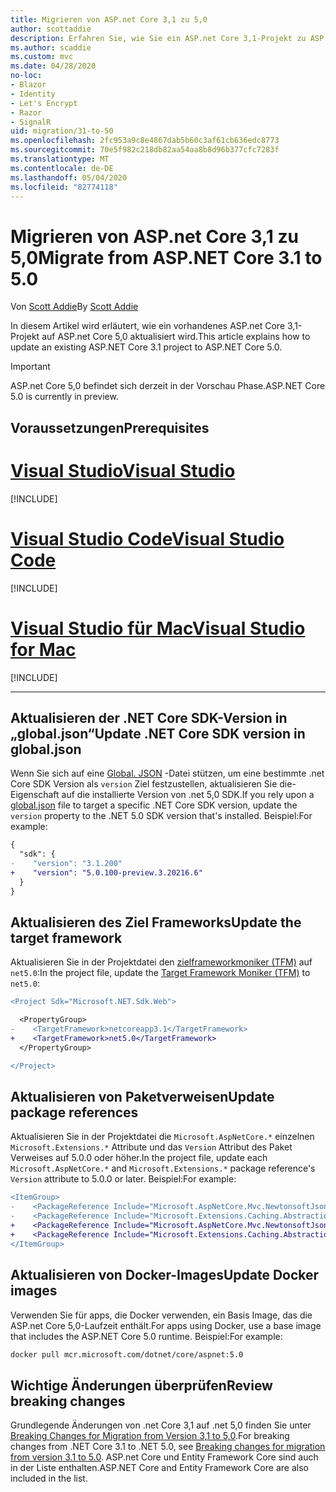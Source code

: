 ```yaml
---
title: Migrieren von ASP.net Core 3,1 zu 5,0
author: scottaddie
description: Erfahren Sie, wie Sie ein ASP.net Core 3,1-Projekt zu ASP.net Core 5,0 migrieren.
ms.author: scaddie
ms.custom: mvc
ms.date: 04/28/2020
no-loc:
- Blazor
- Identity
- Let's Encrypt
- Razor
- SignalR
uid: migration/31-to-50
ms.openlocfilehash: 2fc953a9c8e4867dab5b60c3af61cb636edc8773
ms.sourcegitcommit: 70e5f982c218db82aa54aa8b8d96b377cfc7283f
ms.translationtype: MT
ms.contentlocale: de-DE
ms.lasthandoff: 05/04/2020
ms.locfileid: "82774118"
---
```

# <a name="migrate-from-aspnet-core-31-to-50"></a><span data-ttu-id="0caf4-103">Migrieren von ASP.net Core 3,1 zu 5,0</span><span class="sxs-lookup"><span data-stu-id="0caf4-103">Migrate from ASP.NET Core 3.1 to 5.0</span></span>

<span data-ttu-id="0caf4-104">Von [Scott Addie](https://github.com/scottaddie)</span><span class="sxs-lookup"><span data-stu-id="0caf4-104">By [Scott Addie](https://github.com/scottaddie)</span></span>

<span data-ttu-id="0caf4-105">In diesem Artikel wird erläutert, wie ein vorhandenes ASP.net Core 3,1-Projekt auf ASP.net Core 5,0 aktualisiert wird.</span><span class="sxs-lookup"><span data-stu-id="0caf4-105">This article explains how to update an existing ASP.NET Core 3.1 project to ASP.NET Core 5.0.</span></span>

> [!IMPORTANT]
> <span data-ttu-id="0caf4-106">ASP.net Core 5,0 befindet sich derzeit in der Vorschau Phase.</span><span class="sxs-lookup"><span data-stu-id="0caf4-106">ASP.NET Core 5.0 is currently in preview.</span></span>

## <a name="prerequisites"></a><span data-ttu-id="0caf4-107">Voraussetzungen</span><span class="sxs-lookup"><span data-stu-id="0caf4-107">Prerequisites</span></span>

# <a name="visual-studio"></a>[<span data-ttu-id="0caf4-108">Visual Studio</span><span class="sxs-lookup"><span data-stu-id="0caf4-108">Visual Studio</span></span>](#tab/visual-studio)

[!INCLUDE[](~/includes/net-core-prereqs-vs-5.0.md)]

# <a name="visual-studio-code"></a>[<span data-ttu-id="0caf4-109">Visual Studio Code</span><span class="sxs-lookup"><span data-stu-id="0caf4-109">Visual Studio Code</span></span>](#tab/visual-studio-code)

[!INCLUDE[](~/includes/net-core-prereqs-vsc-5.0.md)]

# <a name="visual-studio-for-mac"></a>[<span data-ttu-id="0caf4-110">Visual Studio für Mac</span><span class="sxs-lookup"><span data-stu-id="0caf4-110">Visual Studio for Mac</span></span>](#tab/visual-studio-mac)

[!INCLUDE[](~/includes/net-core-prereqs-mac-5.0.md)]

---

## <a name="update-net-core-sdk-version-in-globaljson"></a><span data-ttu-id="0caf4-111">Aktualisieren der .NET Core SDK-Version in „global.json“</span><span class="sxs-lookup"><span data-stu-id="0caf4-111">Update .NET Core SDK version in global.json</span></span>

<span data-ttu-id="0caf4-112">Wenn Sie sich auf eine [Global. JSON](/dotnet/core/tools/global-json) -Datei stützen, um eine bestimmte .net Core SDK Version als `version` Ziel festzustellen, aktualisieren Sie die-Eigenschaft auf die installierte Version von .net 5,0 SDK.</span><span class="sxs-lookup"><span data-stu-id="0caf4-112">If you rely upon a [global.json](/dotnet/core/tools/global-json) file to target a specific .NET Core SDK version, update the `version` property to the .NET 5.0 SDK version that's installed.</span></span> <span data-ttu-id="0caf4-113">Beispiel:</span><span class="sxs-lookup"><span data-stu-id="0caf4-113">For example:</span></span>

```diff
{
  "sdk": {
-    "version": "3.1.200"
+    "version": "5.0.100-preview.3.20216.6"
  }
}
```

## <a name="update-the-target-framework"></a><span data-ttu-id="0caf4-114">Aktualisieren des Ziel Frameworks</span><span class="sxs-lookup"><span data-stu-id="0caf4-114">Update the target framework</span></span>

<span data-ttu-id="0caf4-115">Aktualisieren Sie in der Projektdatei den [zielframeworkmoniker (TFM)](/dotnet/standard/frameworks) auf `net5.0`:</span><span class="sxs-lookup"><span data-stu-id="0caf4-115">In the project file, update the [Target Framework Moniker (TFM)](/dotnet/standard/frameworks) to `net5.0`:</span></span>

```diff
<Project Sdk="Microsoft.NET.Sdk.Web">

  <PropertyGroup>
-    <TargetFramework>netcoreapp3.1</TargetFramework>
+    <TargetFramework>net5.0</TargetFramework>
  </PropertyGroup>

</Project>
```

## <a name="update-package-references"></a><span data-ttu-id="0caf4-116">Aktualisieren von Paketverweisen</span><span class="sxs-lookup"><span data-stu-id="0caf4-116">Update package references</span></span>

<span data-ttu-id="0caf4-117">Aktualisieren Sie in der Projektdatei die `Microsoft.AspNetCore.*` einzelnen `Microsoft.Extensions.*` Attribute und das `Version` Attribut des Paket Verweises auf 5.0.0 oder höher.</span><span class="sxs-lookup"><span data-stu-id="0caf4-117">In the project file, update each `Microsoft.AspNetCore.*` and `Microsoft.Extensions.*` package reference's `Version` attribute to 5.0.0 or later.</span></span> <span data-ttu-id="0caf4-118">Beispiel:</span><span class="sxs-lookup"><span data-stu-id="0caf4-118">For example:</span></span>

```diff
<ItemGroup>
-    <PackageReference Include="Microsoft.AspNetCore.Mvc.NewtonsoftJson" Version="3.1.2" />
-    <PackageReference Include="Microsoft.Extensions.Caching.Abstractions" Version="3.1.2" />
+    <PackageReference Include="Microsoft.AspNetCore.Mvc.NewtonsoftJson" Version="5.0.0-preview.3.20215.14" />
+    <PackageReference Include="Microsoft.Extensions.Caching.Abstractions" Version="5.0.0-preview.3.20215.2" />
</ItemGroup>
```

## <a name="update-docker-images"></a><span data-ttu-id="0caf4-119">Aktualisieren von Docker-Images</span><span class="sxs-lookup"><span data-stu-id="0caf4-119">Update Docker images</span></span>

<span data-ttu-id="0caf4-120">Verwenden Sie für apps, die Docker verwenden, ein Basis Image, das die ASP.net Core 5,0-Laufzeit enthält.</span><span class="sxs-lookup"><span data-stu-id="0caf4-120">For apps using Docker, use a base image that includes the ASP.NET Core 5.0 runtime.</span></span> <span data-ttu-id="0caf4-121">Beispiel:</span><span class="sxs-lookup"><span data-stu-id="0caf4-121">For example:</span></span>

```bash
docker pull mcr.microsoft.com/dotnet/core/aspnet:5.0
```

## <a name="review-breaking-changes"></a><span data-ttu-id="0caf4-122">Wichtige Änderungen überprüfen</span><span class="sxs-lookup"><span data-stu-id="0caf4-122">Review breaking changes</span></span>

<span data-ttu-id="0caf4-123">Grundlegende Änderungen von .net Core 3,1 auf .net 5,0 finden Sie unter [Breaking Changes for Migration from Version 3,1 to 5,0](/dotnet/core/compatibility/3.1-5.0).</span><span class="sxs-lookup"><span data-stu-id="0caf4-123">For breaking changes from .NET Core 3.1 to .NET 5.0, see [Breaking changes for migration from version 3.1 to 5.0](/dotnet/core/compatibility/3.1-5.0).</span></span> <span data-ttu-id="0caf4-124">ASP.net Core und Entity Framework Core sind auch in der Liste enthalten.</span><span class="sxs-lookup"><span data-stu-id="0caf4-124">ASP.NET Core and Entity Framework Core are also included in the list.</span></span>
